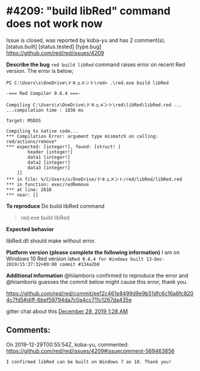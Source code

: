 
#4209: "build libRed" command does not work now
================================================================================
Issue is closed, was reported by koba-yu and has 2 comment(s).
[status.built] [status.tested] [type.bug]
<https://github.com/red/red/issues/4209>

**Describe the bug**
`red build libRed` command raises error on recent Red version.
The error is below;

```
PS C:\Users\x\OneDrive\ドキュメント\red> .\red.exe build libRed

-=== Red Compiler 0.6.4 ===-

Compiling C:\Users\x\OneDrive\ドキュメント\red\libRed\libRed.red ...
...compilation time : 1836 ms

Target: MSDOS

Compiling to native code...
*** Compilation Error: argument type mismatch on calling: red/actions/remove*
*** expected: [integer!], found: [struct! [
        header [integer!]
        data1 [integer!]
        data2 [integer!]
        data3 [integer!]
    ]]
*** in file: %/C/Users/x/OneDrive/ドキュメント/red/libRed/libRed.red
*** in function: exec/redRemove
*** at line: 2610
*** near: []
```

**To reproduce**
Do build libRed command

> red.exe build libRed

**Expected behavior**

libRed.dll should make without error.

**Platform version (please complete the following information)**
I am on Windows 10
Red version is`Red 0.6.4 for Windows built 13-Dec-2019/15:37:32+09:00 commit #134a2b0`

**Additional information**
@hiiamboris confirmed to reproduce the error and @hiiamboris guesses the commit below might cause this error, thank you.

https://github.com/red/red/commit/ee12c461e8499d9e9b51dfc6c16a6fc8204c7fd5#diff-6bef59794da7c0a4cc711c1267da435e

gitter chat about this
[December 28, 2019 1:28 AM](https://gitter.im/red/help?at=5e0631398ba16b107cdc3d0d)


Comments:
--------------------------------------------------------------------------------

On 2019-12-29T00:55:54Z, koba-yu, commented:
<https://github.com/red/red/issues/4209#issuecomment-569463856>

    I confirmed libRed can be built on Windows 7 an 10. Thank you!

